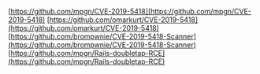 [https://github.com/mpgn/CVE-2019-5418](https://github.com/mpgn/CVE-2019-5418)
[https://github.com/omarkurt/CVE-2019-5418](https://github.com/omarkurt/CVE-2019-5418)
[https://github.com/brompwnie/CVE-2019-5418-Scanner](https://github.com/brompwnie/CVE-2019-5418-Scanner)
[https://github.com/mpgn/Rails-doubletap-RCE](https://github.com/mpgn/Rails-doubletap-RCE)
